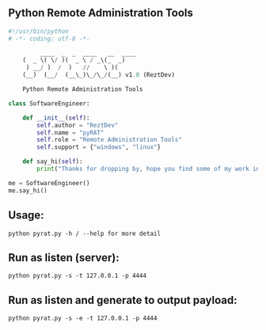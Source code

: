 Python Remote Administration Tools
----------------------------------


```python
#!/usr/bin/python
# -*- coding: utf-8 -*-

     	 ____  _  _  ____   __  ____
	(  _ \( \/ )(  _ \ / _\(_  _)
	 ) __/ )  /  )   //    \ )(
	(__)  (__/  (__\_)\_/\_/(__) v1.0 (ReztDev)

	Python Remote Administration Tools

class SoftwareEngineer:

    def __init__(self):
    	self.author = "ReztDev"
        self.name = "pyRAT"
        self.role = "Remote Administration Tools"
        self.support = {"windows", "linux"}

    def say_hi(self):
        print("Thanks for dropping by, hope you find some of my work interesting.")

me = SoftwareEngineer()
me.say_hi()
```
## Usage: 
```
python pyrat.py -h / --help for more detail
```


## Run as listen (server):
```
python pyrat.py -s -t 127.0.0.1 -p 4444
```


## Run as listen and generate to output payload:
```
python pyrat.py -s -e -t 127.0.0.1 -p 4444
```

